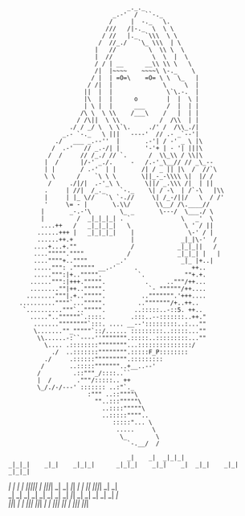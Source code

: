                                      _._._
                                 _.-'  /  ``-._
                                /     |  -._   \.
                               ///   /|-._  \  \ \
                              / //   |._  `\\\  \ \
                             /  //_./   `\_ \\\  | \
                            |   //         \  \\ \  \
                            |  //           \  \  |  \
                            / / | __      __\\ \\ \   \
                            /|  |~~~~    ~~~~\ \-._    \
                           / |  | =O=\    =O= \ \  \_   |
                          / /|  |              \     \  |
                         ||  |  |               \`\.-.  |
                         |\  |  |      o        |  |  \ |
                         | \ |  |      ___      /  |  | |
                        /\ \  \ \\    /___\    /   |  | |
                       / /\||  \ \\           /  /\\  | |
                     ./ / _/ \  \ \`\.     ./' /  /\\_./|
                   _.- `-._   \ |||   ----'  // .- _`--'|
                 ./   ___ _.--''  |       .-'| / -' _ \ |\
                /  .-'   // _.-/| |       '-'+ | - '| |||\
               /  /     // /_./ // `.      /  \\_\\ / \\|\
              |  /      |/-' _./.     -   /.-'_\__// // _\_--
              | |       / .-'  | |       /| / _ || |\  /  //`\
              \ \      /    `\ \ \       \||_-_-\\\\ \|  |/ /
               /     ./|/|  .-'_\ \       \||/ _.\\\ /|  | ||
              .     | //|  /_._    `-._    \| / -\  | /`-\   |\\
              |     | |_ \//   `\ `-.//     \| /_-/||/   \  / /'
              '     \= - |       \.\\/       \\__/ /\.____//
             |       _-.-'\        \_ _       \---/  \___./ \
             |         /  _|_|_|_| . `              \   _'  \
             ....++   /   _|_|_|_|   \               \ ' / ||
            ......+++ |   _|_|_|_|    |               \-' / |
            ......++.+                |             _|_|\-'  /
           ....+...+.""               /            _|_|_||   /
           ....""""".""""            /             _|_|_| |   |
           ....""""+..""""        _.'               _|_ |+..|
           .....""": ."""""" __.-'     .               ++..
           .....""":|+..""""".          `.           ""+.+.
          ......""":|+++.""""".           .     .."""/++...
          ........""|++..""""".            `- """"""/++....
         ........"""|.+..""""".          ..""""""".'+++....
       ..........""""`...""""".         .."""""""/+..++..
        `.........."""`..""""".        ..:::::..-::5. ++..
          ....."..""""""`.::::.       .:::..--:::::::..++."
           .......""""""""`:::. .... __--':::::::::..:...""
           \.......""_"""""`::/...... :::::::::..:::::...""
            \\......-:``----''""""""".:::::..:::::::::...""
              \.... .::::::::""""""""...:::::::::::::::/
                ./  ..:::::::"""""""".:::::F_P::::::::
              ./     .::::::""""""""".:::::::::
             /       ..:::::"""""""..+__..--'
            /         .::"""_/::::..``
            |  /       ."""/:::::.. ++
            \_/./-/---' ::::::: ..:"`._
                          :""" ..::""""\
                            ""..:::"""""\
                              ..::::"""""\
                              ..:::::""""..
                                 :::::"... \
                                  .....     \
                                   \_        \
                                     `-.__/  /
                                     
                                     _|    _|  _|_|_|                  _|_|_|    _|_|    _|_|_|      _|_|_|    _|_|    _|  _|_|    _|_|      _|_|_|  
_|    _|  _|    _|  _|_|_|_|_|  _|        _|_|_|_|  _|    _|  _|_|      _|    _|  _|_|      _|_|_|_|  _|    _|  
_|    _|  _|    _|              _|        _|        _|    _|      _|_|  _|    _|  _|        _|        _|    _|  
  _|_|_|  _|    _|                _|_|_|    _|_|_|  _|    _|  _|_|_|      _|_|    _|          _|_|_|    _|_|_|
  
  
  
